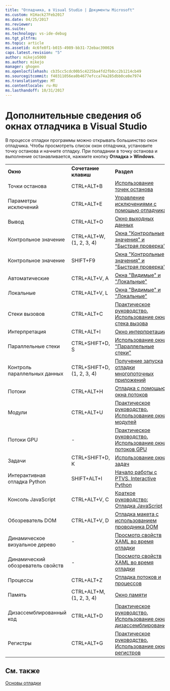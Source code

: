```yaml
---
title: "Отладчика, в Visual Studio | Документы Microsoft"
ms.custom: H1Hack27Feb2017
ms.date: 04/25/2017
ms.reviewer: 
ms.suite: 
ms.technology: vs-ide-debug
ms.tgt_pltfrm: 
ms.topic: article
ms.assetid: 4c6fe8f1-b015-4989-bb31-72ebac390026
caps.latest.revision: "5"
author: mikejo5000
ms.author: mikejo
manager: ghogen
ms.openlocfilehash: cb35cc5cdc00b5c4225ba4fd2fb8cc2b1214cb49
ms.sourcegitcommit: f40311056ea0b4677efcca74a285dbb0ce0e7974
ms.translationtype: MT
ms.contentlocale: ru-RU
ms.lasthandoff: 10/31/2017
---
```

# <a name="learn-about-debugger-windows-in-visual-studio"></a>Дополнительные сведения об окнах отладчика в Visual Studio
В процессе отладки программы можно открывать большинство окон отладчика. Чтобы просмотреть список окон отладчика, установите точку останова и начните отладку. При попадании в точку останова и выполнение останавливается, нажмите кнопку **Отладка > Windows**.  
  
||||  
|-|-|-|  
|**Окно**|**Сочетание клавиш**|**Раздел**|  
|Точки останова|CTRL+ALT+B|[Использование точек останова](../debugger/using-breakpoints.md)|  
|Параметры исключений|CTRL+ALT+E|[Управление исключениями с помощью отладчика](../debugger/managing-exceptions-with-the-debugger.md)|  
|Вывод|CTRL+ALT+O|[Окно выходных данных](../ide/reference/output-window.md)|    
|Контрольное значение|CTRL+ALT+W, (1, 2, 3, 4)|[Окна "Контрольные значения" и "Быстрая проверка"](../debugger/watch-and-quickwatch-windows.md)|  
|Контрольное значение|SHIFT+F9|[Окна "Контрольные значения" и "Быстрая проверка"](../debugger/watch-and-quickwatch-windows.md)|  
|Автоматические|CTRL+ALT+V, A|[Окна "Видимые" и "Локальные"](../debugger/autos-and-locals-windows.md)|  
|Локальные|CTRL+ALT+V, L|[Окна "Видимые" и "Локальные"](../debugger/autos-and-locals-windows.md)|  
|Стеки вызовов|CTRL+ALT+C|[Практическое руководство. Использование окна стека вызова](../debugger/how-to-use-the-call-stack-window.md)|
|Интерпретация|CTRL+ALT+I|[Окно интерпретации](../ide/reference/immediate-window.md)|     
|Параллельные стеки|CTRL+SHIFT+D, S|[Использование окна "Параллельные стеки"](../debugger/using-the-parallel-stacks-window.md)|  
|Контроль параллельных данных|CTRL+SHIFT+D, (1, 2, 3, 4)|[Получение запуска отладки многопоточных приложений](../debugger/get-started-debugging-multithreaded-apps.md)|
|Потоки|CTRL+ALT+H|[Отладка с помощью окна потоков](../debugger/how-to-use-the-threads-window.md)|  
|Модули|CTRL+ALT+U|[Практическое руководство. Использование окна модулей](../debugger/how-to-use-the-modules-window.md)| 
|Потоки GPU|-|[Практическое руководство. Использование окна потоков GPU](../debugger/how-to-use-the-gpu-threads-window.md)|  
|Задачи|CTRL+SHIFT+D, K|[Использование окна задач](../debugger/using-the-tasks-window.md)| 
|Интерактивная отладка Python|SHIFT+ALT+I|[Начало работы с PTVS. Interactive Python](../python/getting-started-with-ptvs-interactive-python.md)|  
|Консоль JavaScript|CTRL+ALT+V, C|[Краткое руководство: Отладка JavaScript](../debugger/quickstart-debug-javascript-using-the-console.md)|  
|Обозреватель DOM|CTRL+ALT+V, D|[Отладка макета с использованием проводника DOM](../debugger/debug-layout-using-dom-explorer.md)|  
|Динамическое визуальное дерево|-|[Просмотр свойств XAML во время отладки](../debugger/inspect-xaml-properties-while-debugging.md)|  
|Динамический обозреватель свойств|-|[Просмотр свойств XAML во время отладки](../debugger/inspect-xaml-properties-while-debugging.md)|   
|Процессы|CTRL+ALT+Z|[Отладка потоков и процессов](../debugger/debug-threads-and-processes.md)|  
|Память|CTRL+ALT+M, (1, 2, 3, 4)|[Окно памяти](../debugger/memory-windows.md)|  
|Дизассемблированный код|CTRL+ALT+D|[Практическое руководство. Использование окна дизассемблирования](../debugger/how-to-use-the-disassembly-window.md)|  
|Регистры|CTRL+ALT+G|[Практическое руководство. Использование окна регистров](../debugger/how-to-use-the-registers-window.md)|  
  
## <a name="see-also"></a>См. также  
 [Основы отладки](../debugger/debugger-basics.md)